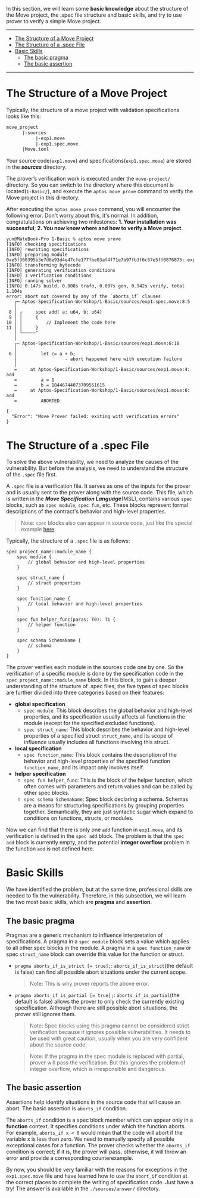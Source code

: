 In this section, we will learn some **basic knowledge** about the structure of the Move project, the .spec file structure and basic skills, and try to use prover to verify a simple Move project.

***

* [The Structure of a Move Project](#the-structure-of-a-move-project)
* [The Structure of a .spec File](#the-structure-of-a-spec-file)
* [Basic Skills](#basic-skills)
    * [The basic pragma](#the-basic-pragma)
    * [The basic assertion ](#the-basic-assertion)

***

# The Structure of a Move Project

Typically, the structure of a move project with validation specifications looks like this:

```sh
move_project
      |-sources
           |-exp1.move
           |-exp1.spec.move
      |Move.toml
```

Your source code(`exp1.move`) and specifications(`exp1.spec.move`) are stored in the ***sources*** directory.

The prover’s verification work is executed under the `move-project/` directory. So you can switch to the directory where this document is located(`1-Basic/`), and execute the `aptos move prove` command to verify the Move project in this directory. 

After executing the `aptos move prove` command, you will encounter the following error. Don't worry about this, it's normal. In addition, congratulations on achieving two milestones: **1. Your installation was successful**; **2. You now know where and how to verify a Move project**.

```
yun@MateBook-Pro 1-Basic % aptos move prove
[INFO] checking specifications
[INFO] rewriting specifications
[INFO] preparing module 0xe5f360395b3e7d6e93d4e47cfe177fbe03af4f71e7b97fb3f6c57e5ff0876875::exp1
[INFO] transforming bytecode
[INFO] generating verification conditions
[INFO] 1 verification conditions
[INFO] running solver
[INFO] 0.147s build, 0.008s trafo, 0.007s gen, 0.942s verify, total 1.104s
error: abort not covered by any of the `aborts_if` clauses
   ┌─ Aptos-Specification-Workshop/1-Basic/sources/exp1.spec.move:8:5
   │  
 8 │ ╭     spec add( a: u64, b: u64)
 9 │ │     {
10 │ │         // Implement the code here
11 │ │     }
   │ ╰─────^
   │  
   ┌─ Aptos-Specification-Workshop/1-Basic/sources/exp1.move:6:18
   │
 6 │         let c= a + b;
   │                  - abort happened here with execution failure
   │
   =     at Aptos-Specification-Workshop/1-Basic/sources/exp1.move:4: add
   =         a = 1
   =         b = 18446744073709551615
   =     at Aptos-Specification-Workshop/1-Basic/sources/exp1.move:6: add
   =         ABORTED

{
  "Error": "Move Prover failed: exiting with verification errors"
}

```

# The Structure of a .spec File

To solve the above vulnerability, we need to analyze the causes of the vulnerability. But before the analysis, we need to understand the structure of the `.spec` file first.

A `.spec` file is a verification file. It serves as one of the inputs for the prover and is usually sent to the prover along with the source code. This file, which is written in the ***Move Specification Language***(MSL), contains various `spec` blocks, such as `spec module`, `spec fun`, etc. These blocks represent formal descriptions of the contract's behavior and high-level properties.

> Note: `spec` blocks also can appear in source code, just like the special example [here](https://github.com/aptos-labs/aptos-core/tree/main/aptos-move/move-examples/hello_prover).

Typically, the structure of a `.spec` file is as follows:

```Move
spec project_name::module_name {
    spec module {
        // global behavior and high-level properties
    }

    spec struct_name {
        // struct properties
    }

    spec function_name {
        // local behavior and high-level properties
    }

    spec fun helper_func(paras: T0): T1 {
        // helper function
    }

    spec schema SchemaName {
        // schema
    }
}
```

The prover verifies each module in the sources code one by one. So the verification of a specific module is done by the specification code in the `spec project_name::module_name` block. In this block, to gain a deeper understanding of the structure of .spec files, the five types of spec blocks are further divided into three categories based on their features:

* **global specification**
    + `spec module`: This block describes the global behavior and high-level properties, and its specification usually affects all functions in the module (except for the specified excluded functions).
    + `spec struct_name`: This block describes the behavior and high-level properties of a specified struct `struct_name`, and its scope of influence usually includes all functions involving this struct.
* **local specification**
    - `spec function_name`: This block contains the description of the behavior and high-level properties of the specified function `function_name`, and its impact only involves itself.
* **helper specification**
    * `spec fun helper_func`: This is the block of the helper function, which often comes with parameters and return values and can be called by other spec blocks.
    * `spec schema SchemaName`: Spec block declaring a schema. Schemas are a means for structuring specifications by grouping properties together. Semantically, they are just syntactic sugar which expand to conditions on functions, structs, or modules.

Now we can find that there is only one `add` function in `exp1.move`, and its verification is defined in the `spec add` block. The problem is that the `spec add` block is currently empty, and the potential **integer overflow** problem in the function `add` is not defined here.

# Basic Skills

We have identified the problem, but at the same time, professional skills are needed to fix the vulnerability. Therefore, in this subsection, we will learn the two most basic skills, which are **pragma** and **assertion**.

## The basic pragma

Pragmas are a generic mechanism to influence interpretation of specifications. A pragma in a `spec module` block sets a value which applies to all other spec blocks in the module. A pragma in a `spec function_name` or spec `struct_name` block can override this value for the function or struct.

* `pragma aborts_if_is_strict [= true];`: `aborts_if_is_strict`(the default is false) can find all possible abort situations under the current scope. 
    > Note: This is why prover reports the above error.
* `pragma aborts_if_is_partial [= true];`: `aborts_if_is_partial`(the default is false) allows the prover to only check the currently existing specification. Although there are still possible abort situations, the prover still ignores them.
    > Note: Spec blocks using this pragma cannot be considered strict verification because it ignores possible vulnerabilities. It needs to be used with great caution, usually when you are very confident about the source code.

    > Note: If the pragma in the spec module is replaced with partial, prover will pass the verification. But this ignores the problem of integer overflow, which is irresponsible and dangerous.

## The basic assertion

Assertions help identify situations in the source code that will cause an abort. The basic assertion is `aborts_if` condition.

The `aborts_if` condition is a spec block member which can appear only in a **function** context. It specifies conditions under which the function aborts. For example, `aborts_if x < 0` would mean that the code will abort if the variable x is less than zero. We need to manually specify all possible exceptional cases for a function. The prover checks whether the `aborts_if` condition is correct; if it is, the prover will pass, otherwise, it will throw an error and provide a corresponding counterexample.

By now, you should be very familiar with the reasons for exceptions in the `exp1.spec.move` file and have learned how to use the `abort_if` condition at the correct places to complete the writing of specification code. Just have a try! The answer is available in the `./sources/answer/` directory.